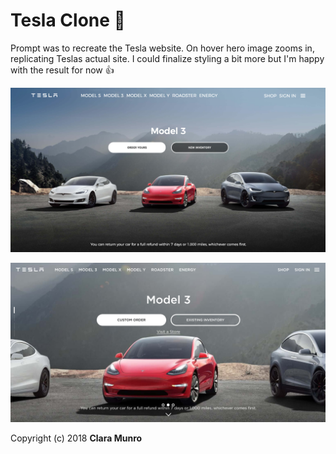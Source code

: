 # Tesla Clone :car:

Prompt was to recreate the Tesla website. On hover hero image zooms in, replicating Teslas actual site. I could finalize styling a bit more but I'm happy with the result for now 👍 

![tesla-mockup-after](/images/mockup-done.png)

![tesla-mockup](/images/mockup.png)


Copyright (c) 2018 **Clara Munro**

